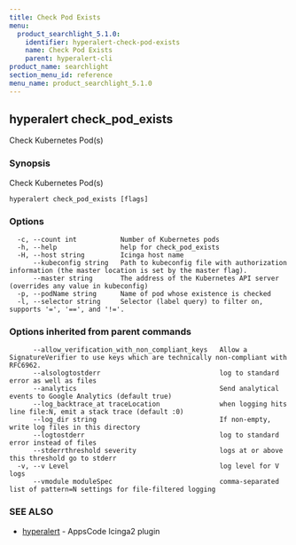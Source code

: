 ```yaml
---
title: Check Pod Exists
menu:
  product_searchlight_5.1.0:
    identifier: hyperalert-check-pod-exists
    name: Check Pod Exists
    parent: hyperalert-cli
product_name: searchlight
section_menu_id: reference
menu_name: product_searchlight_5.1.0
---
```

## hyperalert check_pod_exists

Check Kubernetes Pod(s)

### Synopsis

Check Kubernetes Pod(s)

```
hyperalert check_pod_exists [flags]
```

### Options

```
  -c, --count int           Number of Kubernetes pods
  -h, --help                help for check_pod_exists
  -H, --host string         Icinga host name
      --kubeconfig string   Path to kubeconfig file with authorization information (the master location is set by the master flag).
      --master string       The address of the Kubernetes API server (overrides any value in kubeconfig)
  -p, --podName string      Name of pod whose existence is checked
  -l, --selector string     Selector (label query) to filter on, supports '=', '==', and '!='.
```

### Options inherited from parent commands

```
      --allow_verification_with_non_compliant_keys   Allow a SignatureVerifier to use keys which are technically non-compliant with RFC6962.
      --alsologtostderr                              log to standard error as well as files
      --analytics                                    Send analytical events to Google Analytics (default true)
      --log_backtrace_at traceLocation               when logging hits line file:N, emit a stack trace (default :0)
      --log_dir string                               If non-empty, write log files in this directory
      --logtostderr                                  log to standard error instead of files
      --stderrthreshold severity                     logs at or above this threshold go to stderr
  -v, --v Level                                      log level for V logs
      --vmodule moduleSpec                           comma-separated list of pattern=N settings for file-filtered logging
```

### SEE ALSO

* [hyperalert](/products/searchlight/5.1.0/reference/hyperalert/hyperalert)	 - AppsCode Icinga2 plugin


